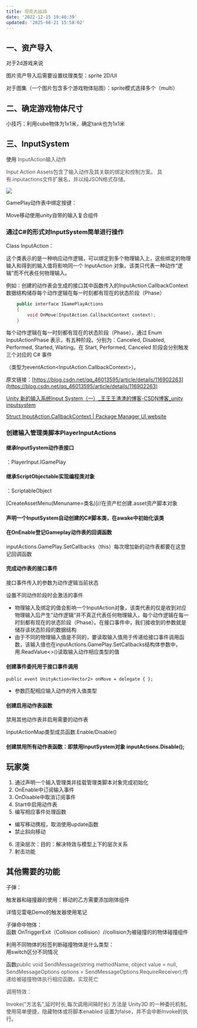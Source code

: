 ```yaml
---
title: 坦克大战2D
date: '2022-12-15 19:40:39'
updated: '2025-08-21 15:58:02'
---
```

## 一、资产导入
对于2d游戏来说

图片资产导入后需要设置纹理类型：sprite 2D/UI

对于图集（一个图片包含多个游戏物体贴图）：sprite模式选择多个（multi）

## 二、确定游戏物体尺寸
小技巧：利用cube物体为1x1米，确定tank也为1x1米

## 三、InputSystem
使用<font style="color:rgb(77, 77, 77);"> InputAction输入动作</font>

<font style="color:rgb(77, 77, 77);">Input Action Assets包含了输入动作及其关联的绑定和控制方案。 具有.inputactions文件扩展名，并以纯JSON格式存储。</font>

![](/images/3ca0dcca347d846bb817c5748afecc63.png)

GamePlay动作表中绑定按键：

Move移动使用unity自带的输入复合组件

### 通过C#的形式对InputSystem简单进行操作
Class InputAction：

这个类表示的是一种响应动作逻辑，可以绑定到多个物理输入上，这些绑定的物理输入和得到的输入值将影响同一个 InputAction 对象。该类只代表一种动作“逻辑”而不代表任何物理输入。

例如：创建的动作表会生成的接口其中函数传入的InputAction.CallbackContext 数据结构储存每个动作逻辑在每一时刻都有现在的状态阶段（Phase）

```cpp
    public interface IGamePlayActions
    {
        void OnMove(InputAction.CallbackContext context);
    }
```

每个动作逻辑在每一时刻都有现在的状态阶段（Phase），通过 Enum InputActionPhase 表示，有五种阶段。分别为：Canceled, Disabled, Performed, Started, Waiting。在 Start, Performed, Canceled 阶段会分别触发三个对应的 C# 事件

（类型为eventAction<InputAction.CallbackContext>）。



原文链接：[https://blog.csdn.net/qq_46013595/article/details/116902263](https://blog.csdn.net/qq_46013595/article/details/116902263)

[Unity 新的输入系统Input System（一）_王王王渣渣的博客-CSDN博客_unity inputsystem](https://blog.csdn.net/wangjiangrong/article/details/104020387#:~:text=%E6%AF%8F%E4%B8%AA%E4%BA%8B%E4%BB%B6%E7%9A%84%E6%96%B9%E6%B3%95%E9%83%BD%E9%9C%80%E8%A6%81%E4%B8%80%E4%B8%AAInputAction.CallbackContext%E5%8F%82%E6%95%B0%EF%BC%8C%E6%88%91%E4%BB%AC%E5%8F%AF%E4%BB%A5%E4%BB%8E%E4%B8%AD%E8%8E%B7%E5%8F%96%E4%B8%80%E4%BA%9B%E4%BA%8B%E4%BB%B6%E4%BF%A1%E6%81%AF%E3%80%82%20public,void%20OnMove%28InputAction.CallbackContext%20context%29)

[Struct InputAction.CallbackContext | Package Manager UI website](https://docs.unity3d.com/Packages/com.unity.inputsystem@0.9/api/UnityEngine.InputSystem.InputAction.CallbackContext.html)

### 创建输入管理类脚本PlayerInputActions
#### 继承InputSystem动作表接口
：PlayerInput.IGamePlay

#### 继承ScriptObjectable实现编程类对象
：ScriptableObject

[CreateAssetMenu(Menuname=类名)]//在资产栏创建.asset资产脚本对象

#### 声明一个InputSystem自动创建的C#脚本类，在awake中初始化该类
#### 在OnEnable登记Gameplay动作表的回调函数
inputActions.GamePlay.SetCallbacks（this）每次增加新的动作表都要在这登记回调函数

#### 完成动作表的接口事件
接口事件传入的参数为动作逻辑当前状态

设置不同动作阶段时会激活的事件

+ 物理输入及绑定的值会影响一个InputAction对象，该类代表的仅是收到对应物理输入后产生”动作逻辑“并不真正代表任何物理输入，每个动作逻辑在每一时刻都有现在的状态阶段（Phase）。在接口事件中，我们接收到的参数就是储存该状态阶段的数据结构
+ 由于不同的物理输入值是不同的，要读取输入值用于传递给接口事件调用函数，该输入值也在inputActions.GamePlay.SetCallbacks结构体参数中，用.ReadValue<>()读取输入动作相应类型的值

#### 创建事件委托用于接口事件调用
    public event UnityAction<Vector2> onMove = delegate { };

+ 参数匹配相应输入动作的传入值类型

#### 创建启用动作表函数
禁用其他动作表并启用需要的动作表

InputActionMap类型成员函数.Enable/Disable()

#### 创建禁用所有动作表函数：即禁用InputSystem对象 inputActions.Disable();
## 玩家类
1. 通过声明一个输入管理类并挂载管理类脚本对象完成初始化
2. OnEnable中订阅输入事件
3. OnDisable中取消订阅事件
4. Start中启用动作表
5. 编写相应事件处理函数
+ 编写移动携程，取消使用update函数
+ 禁止斜向移动
6. 渲染层次：目的：解决特效与模型上下的层次关系
7. 射击功能

## 其他需要的功能
子弹：

触发器和碰撞器的使用：移动的乙方需要添加刚体组件

详情见雷电Demo的触发器使用笔记

子弹命中物体：  
函数 OnTriggerExit（Collision collision）//collision为被碰撞的的物体碰撞组件

利用不同物体的标签判断碰撞物体是什么类型：  
用switch区分不同情况

函数<font style="color:rgb(77, 77, 77);">public void SendMessage(string methodName, object value = null, SendMessageOptions options = SendMessageOptions.RequireReceiver);传递给被碰撞物体执行相应函数。实现死亡</font>

<font style="color:rgb(77, 77, 77);"></font>

<font style="color:rgb(77, 77, 77);">调用特效：</font>

<font style="color:rgba(0, 0, 0, 0.75);">Invoke(</font><font style="color:rgba(0, 0, 0, 0.75);">"方法名",延时时长,每次调用间隔时长</font><font style="color:rgba(0, 0, 0, 0.75);">) 方法是 Unity3D 的一种委托机制。使用简单便捷，隐藏物体或将脚本enabled 设置为false，并不会中断Invoke的执行。 </font>











